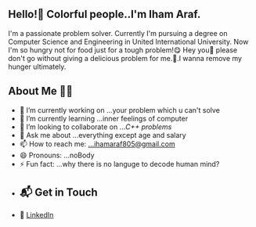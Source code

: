 ## Hello!👋 Colorful people..I'm Iham Araf.
I'm a passionate problem solver. Currently I'm pursuing a degree on Computer Science and Engineering in United International University. Now I'm so hungry not for food just for a tough problem!😋 Hey you🫵 please don't go without giving a delicious problem for me.🥺.I wanna remove my hunger ultimately.

## About Me 🕵️‍♂️

- 🔭 I’m currently working on ...your problem which u can't solve
- 🌱 I’m currently learning ...inner feelings of computer
- 👯 I’m looking to collaborate on ...*C++ problems*
- 💬 Ask me about ...everything except age and salary
- 📫 How to reach me: ...ihamaraf805@gmail.com
- 😄 Pronouns: ...noBody
- ⚡ Fun fact: ...why there is no languge to decode human mind?
- ## 📬 Get in Touch
- 💼 [LinkedIn](https://www.linkedin.com/in/iham-araf-orko-5975052a0?lipi=urn%3Ali%3Apage%3Ad_flagship3_profile_view_base_contact_details%3Bokh3GonKRGSzLmKR15vOIg%3D%3D)  


